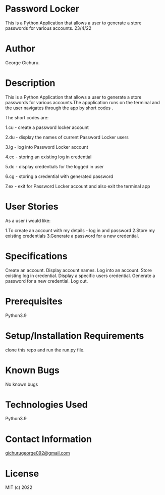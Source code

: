 # Password Locker 

This is a Python Application that allows a user to generate a store passwords for various accounts.
23/4/22

# Author

  George Gichuru.

# Description

This is a Python Application that allows a user to generate a store passwords for various accounts.The appplication runs on the terminal and the user navigates through the app by short codes .

The short codes are:

1.cu - create a password locker account

2.du - display the names of current Password Locker users

3.lg - log into Password Locker account

4.cc - storing an existing log in credential

5.dc - display credentials for the logged in user

6.cg - storing a credential with generated password

7.ex - exit for Password Locker account and also exit the terminal app


# User Stories

As a user i would like:

1.To create an account with my details - log in and password 
2.Store my existing credentials
3.Generate a password for a new credential.

# Specifications

Create an account.
Display account names.
Log into an account.
Store existing log in credential.
Display a specific users credential.
Generate a password for a new credential.
Log out.

# Prerequisites

Python3.9

# Setup/Installation Requirements

clone this repo and run the run.py file.

# Known Bugs

No known bugs

# Technologies Used

Python3.9

# Contact Information

gichurugeorge092@gmail.com

# License

MIT (c) 2022






